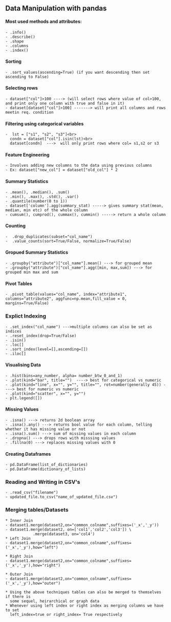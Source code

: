 ## Data Manipulation with pandas

#### Most used methods and attributes:<br>
    - .info()
    - .describe()
    - .shape
    - .columns
    - .index()
    
     
#### Sorting
    - .sort_values(ascending=True) (if you want descending then set ascending to False) 
   
#### Selecting rows
    - dataset["col"]>100 ----> (will select rows where value of col>100, and print only one column with true and false in it)
    - dataset[dataset["col"]>100] -------> will print all columns and rows meetin req. condition
    
#### Filtering using categorical variables
    -  lst = ["s1", "s2", "s3"]<br>
      condn = dataset["col"].isin(lst)<br>
      dataset[condn]  --->  will only print rows where col= s1,s2 or s3
      
#### Feature Engineering
    - Involves adding new columns to the data using previous columns
    - Ex: dataset["new_col"] = dataset["old_col"] * 2 
   
#### Summary Statistics
    - .mean(), .median(), .sum()
    - .min(), .max(), .std(), .var()
    - .quantile(number(0 to 1))
    - dataset['column'].agg(summary_stat) -----> gives summary stat(mean, median, min etc) of the whole column
    - cumsum(), cumprod(), cummax(), cummin() -----> return a whole column
#### Counting
    -  .drop_duplicates(subset="col_name")
    -  .value_counts(sort=True/False, normalize=True/False)
#### Gropued Summary Statistics
    - .groupby("attribute")["col_name"].mean() ---> for grouped mean
    - .groupby("attribute")["col_name"].agg([min, max,sum]) ---> for grouped min max and sum
#### Pivot Tables
    - .pivot_table(values="col_name", index="attribute1", columns="attribute2", aggfunc=np.mean,fill_value = 0, margins=True/False)
### Explict Indexing
    - .set_index("col_name") --->multiple columns can also be set as indices
    - .reset_index(drop=True/False)
    - .isin()
    - .loc[]
    - .sort_index(level=[],ascending=[])
    - .iloc[]
#### Visualising Data
    - .hist(bins=any_number, alpha= number_btw_0_and_1)
    - .plot(kind="bar", title="")  ----> best for categorical vs numeric
    - .plot(kind="line", x="", y="", title="", rot=number(generally 45)) ----> best for numeric vs numeric
    - .plot(kind="scatter", x="", y="")
    - plt.legend([])
#### Missing Values
    - .isna() ---> returns 2d boolean array
    - .isna().any() ---> returns bool value for each column, telling whether it has missing value or not
    - .isna().sum() ---> sum of missing values in each column
    - .dropna() ---> drops rows with misssing values
    - .fillna(0) ---> replaces missing values with 0

#### Creating Dataframes
    - pd.DataFrame(list_of_dictionaries)
    - pd.DataFrame(dictionary_of_lists)
### Reading and Writing in CSV's
    - .read_csv("filename")
    - updated_file.to_csv("name_of_updated_file.csv")
### Merging tables/Datasets
    * Inner Join
    - dataset1.merge(dataset2,on="common_colname",suffixes=('_x','_y'))
    - dataset1.merge(dataset2, on=['col1','col2','col3']) \
				.merge(dataset3, on='col4')
    * Left Join
    - dataset1.merge(dataset2,on="common_colname",suffixes=('_x','_y'),how="left")
    
    * Right Join
    - dataset1.merge(dataset2,on="common_colname",suffixes=('_x','_y'),how="right")
    
    * Outer Join
    - dataset1.merge(dataset2,on="common_colname",suffixes=('_x','_y'),how="outer")
    
    * Using the above techniques tables can also be merged to themselves if there is 
      some sequel, heirarchical or graph data
    * Whenever using left index or right index as merging columns we have to set 
      left_index=true or right_index= True respectively

